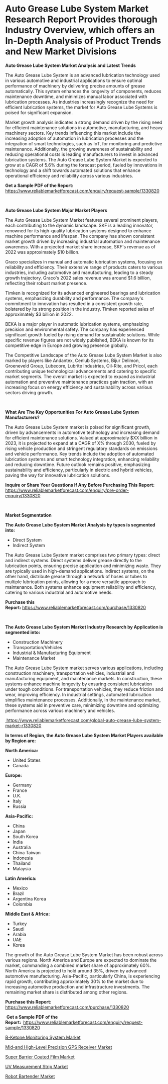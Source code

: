 <p><h1>Auto Grease Lube System Market Research Report Provides thorough Industry Overview, which offers an In-Depth Analysis of Product Trends and New Market Divisions</h1></p><p><strong>Auto Grease Lube System Market Analysis and Latest Trends</strong></p>
<p><p>The Auto Grease Lube System is an advanced lubrication technology used in various automotive and industrial applications to ensure optimal performance of machinery by delivering precise amounts of grease automatically. This system enhances the longevity of components, reduces maintenance downtime, and minimizes manual labor associated with lubrication processes. As industries increasingly recognize the need for efficient lubrication systems, the market for Auto Grease Lube Systems is poised for significant expansion.</p><p>Market growth analysis indicates a strong demand driven by the rising need for efficient maintenance solutions in automotive, manufacturing, and heavy machinery sectors. Key trends influencing this market include the increasing adoption of automation in lubrication processes and the integration of smart technologies, such as IoT, for monitoring and predictive maintenance. Additionally, the growing awareness of sustainability and reducing operational costs is leading manufacturers to invest in advanced lubrication systems. The Auto Grease Lube System Market is expected to grow at a CAGR of 5.6% during the forecast period, fueled by innovations in technology and a shift towards automated solutions that enhance operational efficiency and reliability across various industries.</p></p>
<p><strong>Get a Sample PDF of the Report:&nbsp;</strong> <a href="https://www.reliablemarketforecast.com/enquiry/request-sample/1330820?utm_campaign=1110&utm_medium=2&utm_source=Github&utm_content=ia&utm_term=16102024&utm_id=auto-grease-lube-system">https://www.reliablemarketforecast.com/enquiry/request-sample/1330820</a></p>
<p>&nbsp;</p>
<p><strong>Auto Grease Lube System Major Market Players</strong></p>
<p><p>The Auto Grease Lube System Market features several prominent players, each contributing to the dynamic landscape. SKF is a leading innovator, renowned for its high-quality lubrication systems designed to enhance machine performance and lifespan. The company has shown consistent market growth driven by increasing industrial automation and maintenance awareness. With a projected market share increase, SKF's revenue as of 2022 was approximately $10 billion.</p><p>Graco specializes in manual and automatic lubrication systems, focusing on reliability and efficiency. Their extensive range of products caters to various industries, including automotive and manufacturing, leading to a steady growth trajectory. Graco's 2022 sales revenue was around $1.6 billion, reflecting their robust market presence.</p><p>Timken is recognized for its advanced engineered bearings and lubrication systems, emphasizing durability and performance. The company's commitment to innovation has resulted in a consistent growth rate, bolstered by its strong position in the industry. Timken reported sales of approximately $3 billion in 2022.</p><p>BEKA is a major player in automatic lubrication systems, emphasizing precision and environmental safety. The company has experienced significant growth fueled by rising demand for sustainable solutions. While specific revenue figures are not widely published, BEKA is known for its competitive edge in Europe and growing presence globally.</p><p>The Competitive Landscape of the Auto Grease Lube System Market is also marked by players like Andantex, Cenlub Systems, Bijur Delimon, Groeneveld Group, Lubecore, Lubrite Industries, Oil-Rite, and Pricol, each contributing unique technological advancements and catering to specific market segments. The overall market is expected to expand as industrial automation and preventive maintenance practices gain traction, with an increasing focus on energy efficiency and sustainability across various sectors driving growth.</p></p>
<p>&nbsp;</p>
<p><strong>What Are The Key Opportunities For Auto Grease Lube System Manufacturers?</strong></p>
<p><p>The Auto Grease Lube System market is poised for significant growth, driven by advancements in automotive technology and increasing demand for efficient maintenance solutions. Valued at approximately $XX billion in 2023, it is projected to expand at a CAGR of X% through 2030, fueled by rising vehicle production and stringent regulatory standards on emissions and vehicle performance. Key trends include the adoption of automated lubrication systems and smart technology integration, enhancing reliability and reducing downtime. Future outlook remains positive, emphasizing sustainability and efficiency, particularly in electric and hybrid vehicles, paving the way for innovative lubrication solutions.</p></p>
<p><strong>Inquire or Share Your Questions If Any Before Purchasing This Report:</strong> <a href="https://www.reliablemarketforecast.com/enquiry/pre-order-enquiry/1330820?utm_campaign=1110&utm_medium=2&utm_source=Github&utm_content=ia&utm_term=16102024&utm_id=auto-grease-lube-system">https://www.reliablemarketforecast.com/enquiry/pre-order-enquiry/1330820</a></p>
<p>&nbsp;</p>
<p><strong>Market Segmentation</strong></p>
<p><strong>The Auto Grease Lube System Market Analysis by types is segmented into:</strong></p>
<p><ul><li>Direct System</li><li>Indirect System</li></ul></p>
<p><p>The Auto Grease Lube System market comprises two primary types: direct and indirect systems. Direct systems deliver grease directly to the lubrication points, ensuring precise application and minimizing waste. They are typically used in high-demand applications. Indirect systems, on the other hand, distribute grease through a network of hoses or tubes to multiple lubrication points, allowing for a more versatile approach to maintenance. Both systems enhance equipment reliability and efficiency, catering to various industrial and automotive needs.</p></p>
<p><strong>Purchase this Report:&nbsp;</strong><a href="https://www.reliablemarketforecast.com/purchase/1330820?utm_campaign=1110&utm_medium=2&utm_source=Github&utm_content=ia&utm_term=16102024&utm_id=auto-grease-lube-system">https://www.reliablemarketforecast.com/purchase/1330820</a></p>
<p>&nbsp;</p>
<p><strong>The Auto Grease Lube System Market Industry Research by Application is segmented into:</strong></p>
<p><ul><li>Construction Machinery</li><li>Transportation/Vehicles</li><li>Industrial & Manufacturing Equipment</li><li>Maintenance Market</li></ul></p>
<p><p>The Auto Grease Lube System market serves various applications, including construction machinery, transportation vehicles, industrial and manufacturing equipment, and maintenance markets. In construction, these systems enhance machine longevity by ensuring consistent lubrication under tough conditions. For transportation vehicles, they reduce friction and wear, improving efficiency. In industrial settings, automated lubrication simplifies maintenance processes. Additionally, in the maintenance market, these systems aid in preventive care, minimizing downtime and optimizing performance across various machinery and vehicles.</p></p>
<p><a href="https://www.reliablemarketforecast.com/global-auto-grease-lube-system-market-r1330820?utm_campaign=1110&utm_medium=2&utm_source=Github&utm_content=ia&utm_term=16102024&utm_id=auto-grease-lube-system">&nbsp;https://www.reliablemarketforecast.com/global-auto-grease-lube-system-market-r1330820</a></p>
<p><strong>In terms of Region, the Auto Grease Lube System Market Players available by Region are:</strong></p>
<p>
    <p> <strong> North America: </strong>
        <ul>
            <li>United States</li>
            <li>Canada</li>
        </ul>
        </p> 
    <p> <strong> Europe: </strong>
        <ul>
            <li>Germany</li>
            <li>France</li>
            <li>U.K.</li>
            <li>Italy</li>
            <li>Russia</li>
        </ul>
        </p> 
    <p> <strong> Asia-Pacific: </strong>
        <ul>
            <li>China</li>
            <li>Japan</li>
            <li>South Korea</li>
            <li>India</li>
            <li>Australia</li>
            <li>China Taiwan</li>
            <li>Indonesia</li>
            <li>Thailand</li>
            <li>Malaysia</li>
        </ul>
        </p> 
    <p> <strong> Latin America: </strong>
        <ul>
            <li>Mexico</li>
            <li>Brazil</li>
            <li>Argentina Korea</li>
            <li>Colombia</li>
        </ul>
        </p> 
    <p> <strong> Middle East & Africa: </strong>
        <ul>
            <li>Turkey</li>
            <li>Saudi</li>
            <li>Arabia</li>
            <li>UAE</li>
            <li>Korea</li>
        </ul>
    </p>
    </p>
<p><p>The growth of the Auto Grease Lube System Market has been robust across various regions. North America and Europe are expected to dominate the market, commanding a combined market share of approximately 60%. North America is projected to hold around 35%, driven by advanced automotive manufacturing. Asia-Pacific, particularly China, is experiencing rapid growth, contributing approximately 30% to the market due to increasing automotive production and infrastructure investments. The remaining market share is distributed among other regions.</p></p>
<p><strong>Purchase this Report: </strong><a href="https://www.reliablemarketforecast.com/purchase/1330820?utm_campaign=1110&utm_medium=2&utm_source=Github&utm_content=ia&utm_term=16102024&utm_id=auto-grease-lube-system">https://www.reliablemarketforecast.com/purchase/1330820</a></p>
<p>&nbsp;<strong>Get a Sample PDF of the Report:&nbsp;&nbsp;</strong><a href="https://www.reliablemarketforecast.com/enquiry/request-sample/1330820?utm_campaign=1110&utm_medium=2&utm_source=Github&utm_content=ia&utm_term=16102024&utm_id=auto-grease-lube-system">https://www.reliablemarketforecast.com/enquiry/request-sample/1330820</a></p>
<p><strong></strong></p>
<p><p><a href="https://www.linkedin.com/pulse/navigating-b-ketone-monitoring-system-market-expert-analysis-6t71e?trk=public_post_embed_feed-article-content&utm_campaign=1110&utm_medium=2&utm_source=Github&utm_content=ia&utm_term=16102024&utm_id=auto-grease-lube-system">B-Ketone Monitoring System Market</a></p><p><a href="https://github.com/wydramppetrox/Market-Research-Report-List-1/blob/main/mid-and-high-level-precision-gps-receiver-market.md?utm_campaign=1110&utm_medium=2&utm_source=Github&utm_content=ia&utm_term=16102024&utm_id=auto-grease-lube-system">Mid-and High-Level Precision GPS Receiver Market</a></p><p><a href="https://www.linkedin.com/pulse/super-barrier-coated-film-market-size-growth-trends-rnpgc?trk=public_post_embed_feed-article-content&utm_campaign=1110&utm_medium=2&utm_source=Github&utm_content=ia&utm_term=16102024&utm_id=auto-grease-lube-system">Super Barrier Coated Film Market</a></p><p><a href="https://github.com/janelbaub6/Market-Research-Report-List-1/blob/main/uv-measurement-strip-market.md?utm_campaign=1110&utm_medium=2&utm_source=Github&utm_content=ia&utm_term=16102024&utm_id=auto-grease-lube-system">UV Measurement Strip Market</a></p><p><a href="https://issuu.com/reportprime-2/docs/robot-bartender-market-size-2030.pp_8d9234352271a6?utm_campaign=1110&utm_medium=2&utm_source=Github&utm_content=ia&utm_term=16102024&utm_id=auto-grease-lube-system">Robot Bartender Market</a></p></p>